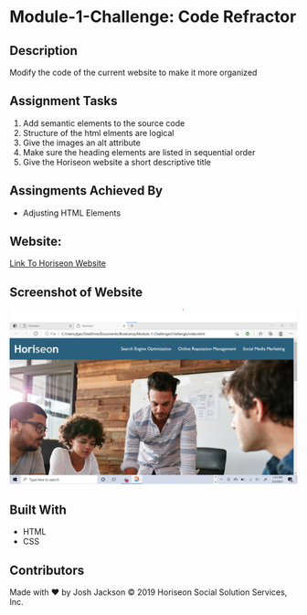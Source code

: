 # Module-1-Challenge: Code Refractor

## Description
Modify the code of the current website to make it more organized

## Assignment Tasks
1. Add semantic elements to the source code
2. Structure of the html elments are logical
3. Give the images an alt attribute
4. Make sure the heading elements are listed in sequential order
5. Give the Horiseon website a short descriptive title

## Assingments Achieved By
* Adjusting HTML Elements

## Website:
<a href="https://joker282855.github.io/Module-1-Challenge/">Link To Horiseon Website</a>

## Screenshot of Website
<img src="./Challenge/assets/images/Screenshot.png" alt="Website Screenshot" />

## Built With
* HTML
* CSS

## Contributors
Made with ❤️ by Josh Jackson
© 2019 Horiseon Social Solution Services, Inc.